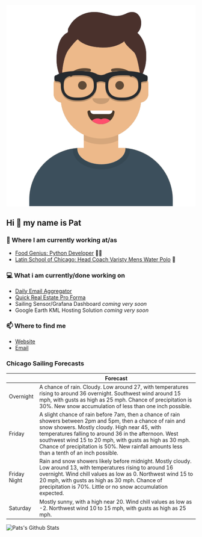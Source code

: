 [![Social banner for p-j-falconer](https://raw.githubusercontent.com/P-J-FALCONER/P-J-FALCONER/master/assets/avataaars.svg)](https://patfalconer.com/)
## Hi :wave: my name is Pat

### 💼 Where I am currently working at/as
- [Food Genius: Python Developer](https://getfoodgenius.com/) 🍔🐍
- [Latin School of Chicago: Head Coach Varisty Mens Water Polo](https://www.latinschool.org/) 🤽


### 💻 What i am currently/done working on
 - [Daily Email Aggregator](https://github.com/P-J-FALCONER/dott_daily_mail)
 - [Quick Real Estate Pro Forma](https://github.com/P-J-FALCONER/henry)
 - Sailing Sensor/Grafana Dashboard *coming very soon*
 - Google Earth KML Hosting Solution *coming very soon*

### 📫 Where to find me
 - [Website](https://patfalconer.com/)
 - [Email](mailto:patrick.j.falconer@gmail.com)


### Chicago Sailing Forecasts
|   | Forecast  |
|---|---|
| Overnight | A chance of rain. Cloudy. Low around 27, with temperatures rising to around 36 overnight. Southwest wind around 15 mph, with gusts as high as 25 mph. Chance of precipitation is 30%. New snow accumulation of less than one inch possible. |
| Friday | A slight chance of rain before 7am, then a chance of rain showers between 2pm and 5pm, then a chance of rain and snow showers. Mostly cloudy. High near 45, with temperatures falling to around 36 in the afternoon. West southwest wind 15 to 20 mph, with gusts as high as 30 mph. Chance of precipitation is 50%. New rainfall amounts less than a tenth of an inch possible. |
| Friday Night | Rain and snow showers likely before midnight. Mostly cloudy. Low around 13, with temperatures rising to around 16 overnight. Wind chill values as low as 0. Northwest wind 15 to 20 mph, with gusts as high as 30 mph. Chance of precipitation is 70%. Little or no snow accumulation expected. |
| Saturday | Mostly sunny, with a high near 20. Wind chill values as low as -2. Northwest wind 10 to 15 mph, with gusts as high as 25 mph. |

![Pats's Github Stats](https://github-readme-stats.vercel.app/api?username=p-j-falconer&show_icons=true&theme=radical)
